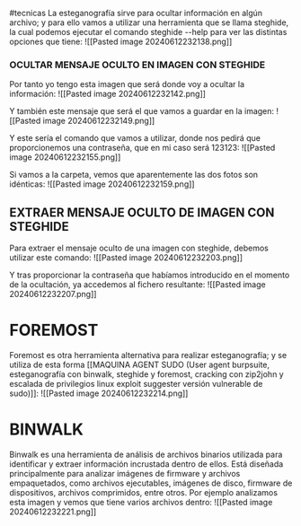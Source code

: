 #tecnicas 
La esteganografía sirve para ocultar información en algún archivo; y para ello vamos a utilizar una herramienta que se llama steghide, la cual podemos ejecutar el comando steghide --help para ver las distintas opciones que tiene:
![[Pasted image 20240612232138.png]]
### OCULTAR MENSAJE OCULTO EN IMAGEN CON STEGHIDE
Por tanto yo tengo esta imagen que será donde voy a ocultar la información:
![[Pasted image 20240612232142.png]]

Y también este mensaje que será el que vamos a guardar en la imagen:
![[Pasted image 20240612232149.png]]

Y este sería el comando que vamos a utilizar, donde nos pedirá que proporcionemos una contraseña, que en mi caso será 123123:
![[Pasted image 20240612232155.png]]

Si vamos a la carpeta, vemos que aparentemente las dos fotos son idénticas:
![[Pasted image 20240612232159.png]]

## EXTRAER MENSAJE OCULTO DE IMAGEN CON STEGHIDE
Para extraer el mensaje oculto de una imagen con steghide, debemos utilizar este comando:
![[Pasted image 20240612232203.png]]

Y tras proporcionar la contraseña que habíamos introducido en el momento de la ocultación, ya accedemos al fichero resultante:
![[Pasted image 20240612232207.png]]
# FOREMOST
Foremost es otra herramienta alternativa para realizar esteganografía; y se utiliza de esta forma [[MAQUINA AGENT SUDO (User agent burpsuite, esteganografía con binwalk, steghide y foremost, cracking con zip2john y escalada de privilegios linux exploit suggester versión vulnerable de sudo)]]:
![[Pasted image 20240612232214.png]]

# BINWALK
Binwalk es una herramienta de análisis de archivos binarios utilizada para identificar y extraer información incrustada dentro de ellos. Está diseñada principalmente para analizar imágenes de firmware y archivos empaquetados, como archivos ejecutables, imágenes de disco, firmware de dispositivos, archivos comprimidos, entre otros. Por ejemplo analizamos esta imagen y vemos que tiene varios archivos dentro:
![[Pasted image 20240612232221.png]]
